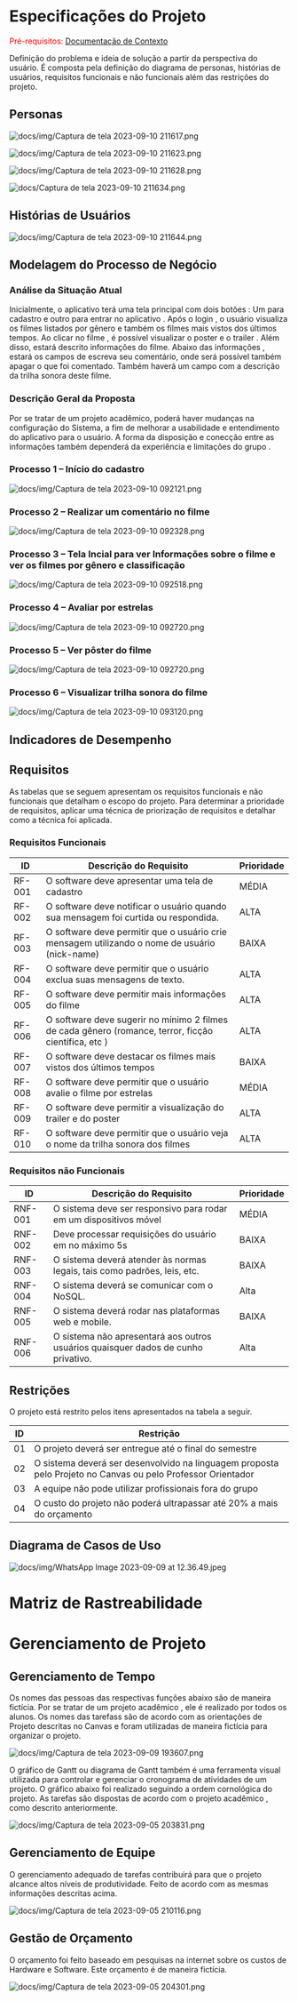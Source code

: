 # Especificações do Projeto

<span style="color:red">Pré-requisitos: <a href="1-Documentação de Contexto.md"> Documentação de Contexto</a></span>

Definição do problema e ideia de solução a partir da perspectiva do usuário. É composta pela definição do  diagrama de personas, histórias de usuários, requisitos funcionais e não funcionais além das restrições do projeto.


## Personas

 ![docs/img/Captura de tela 2023-09-10 211617.png](https://github.com/ICEI-PUC-Minas-PMV-ADS/pmv-ads-2023-2-e4-proj-infra-t6-movietunes/blob/main/docs/img/Captura%20de%20tela%202023-09-10%20211617.png)

 ![docs/img/Captura de tela 2023-09-10 211623.png](https://github.com/ICEI-PUC-Minas-PMV-ADS/pmv-ads-2023-2-e4-proj-infra-t6-movietunes/blob/main/docs/img/Captura%20de%20tela%202023-09-10%20211623.png)

 ![docs/img/Captura de tela 2023-09-10 211628.png](https://github.com/ICEI-PUC-Minas-PMV-ADS/pmv-ads-2023-2-e4-proj-infra-t6-movietunes/blob/main/docs/img/Captura%20de%20tela%202023-09-10%20211628.png)

![docs/Captura de tela 2023-09-10 211634.png](https://github.com/ICEI-PUC-Minas-PMV-ADS/pmv-ads-2023-2-e4-proj-infra-t6-movietunes/blob/main/docs/Captura%20de%20tela%202023-09-10%20211634.png)


## Histórias de Usuários

![docs/img/Captura de tela 2023-09-10 211644.png](https://github.com/ICEI-PUC-Minas-PMV-ADS/pmv-ads-2023-2-e4-proj-infra-t6-movietunes/blob/main/docs/img/Captura%20de%20tela%202023-09-10%20211644.png)

## Modelagem do Processo de Negócio 

### Análise da Situação Atual

Inicialmente, o aplicativo terá uma tela principal com dois botões : Um para cadastro e outro para entrar no aplicativo . Após o login , o usuário visualiza os filmes listados por gênero e também os filmes mais vistos dos últimos tempos. Ao clicar no filme , é possível visualizar o poster e o trailer . Além disso, estará descrito informações do filme. Abaixo das informações , estará os campos de escreva seu comentário, onde será possível também apagar o que foi comentado. Também haverá um campo com a descrição da trilha sonora deste filme. 

### Descrição Geral da Proposta

Por se  tratar de um projeto acadêmico, poderá haver mudanças na configuração do Sistema, a fim de melhorar a usabilidade e entendimento  do aplicativo para o usuário. A forma da disposição e conecção entre as informações também dependerá da experiência e limitações do grupo . 

### Processo 1 – Início do cadastro


![docs/img/Captura de tela 2023-09-10 092121.png](https://github.com/ICEI-PUC-Minas-PMV-ADS/pmv-ads-2023-2-e4-proj-infra-t6-movietunes/blob/main/docs/img/Captura%20de%20tela%202023-09-10%20092121.png)

### Processo 2 – Realizar um comentário no filme


![docs/img/Captura de tela 2023-09-10 092328.png](https://github.com/ICEI-PUC-Minas-PMV-ADS/pmv-ads-2023-2-e4-proj-infra-t6-movietunes/blob/main/docs/img/Captura%20de%20tela%202023-09-10%20092328.png)

### Processo 3 – Tela Incial para ver Informações sobre o filme e ver os filmes por gênero e classificação 


![docs/img/Captura de tela 2023-09-10 092518.png](https://github.com/ICEI-PUC-Minas-PMV-ADS/pmv-ads-2023-2-e4-proj-infra-t6-movietunes/blob/main/docs/img/Captura%20de%20tela%202023-09-10%20092518.png)

### Processo 4 – Avaliar por estrelas


![docs/img/Captura de tela 2023-09-10 092720.png](https://github.com/ICEI-PUC-Minas-PMV-ADS/pmv-ads-2023-2-e4-proj-infra-t6-movietunes/blob/main/docs/img/Captura%20de%20tela%202023-09-10%20092720.png)

### Processo 5 – Ver pôster do filme 


![docs/img/Captura de tela 2023-09-10 092720.png](https://github.com/ICEI-PUC-Minas-PMV-ADS/pmv-ads-2023-2-e4-proj-infra-t6-movietunes/blob/main/docs/img/Captura%20de%20tela%202023-09-10%20092720.png)

### Processo 6 – Visualizar trilha sonora do filme 


![docs/img/Captura de tela 2023-09-10 093120.png](https://github.com/ICEI-PUC-Minas-PMV-ADS/pmv-ads-2023-2-e4-proj-infra-t6-movietunes/blob/main/docs/img/Captura%20de%20tela%202023-09-10%20093120.png)

## Indicadores de Desempenho



## Requisitos

As tabelas que se seguem apresentam os requisitos funcionais e não funcionais que detalham o escopo do projeto. Para determinar a prioridade de requisitos, aplicar uma técnica de priorização de requisitos e detalhar como a técnica foi aplicada.

### Requisitos Funcionais

|ID    | Descrição do Requisito  | Prioridade |
|------|-----------------------------------------|----|
|RF-001| O software deve apresentar uma tela de cadastro| MÉDIA | 
|RF-002|O software deve notificar o usuário quando sua mensagem foi curtida ou respondida.    | ALTA|
|RF-003| O software deve permitir que o usuário crie mensagem utilizando o nome de usuário (nick-name)   | BAIXA|
|RF-004|  O software deve permitir que o usuário exclua suas mensagens de texto.   | ALTA|
|RF-005|O software deve permitir mais informações do filme   | ALTA|
|RF-006|O software deve sugerir no mínimo 2 filmes de cada gênero (romance, terror, ficção científica, etc )    | ALTA|
|RF-007|O software deve destacar os filmes mais vistos dos últimos tempos   | BAIXA|
|RF-008|O software deve permitir que o usuário avalie o filme por estrelas   | MÉDIA|
|RF-009|O software deve permitir a visualização do trailer e do poster  | ALTA|
|RF-010|O software deve permitir que o usuário veja o nome da trilha sonora dos filmes  |ALTA|

### Requisitos não Funcionais

|ID     | Descrição do Requisito  |Prioridade |
|-------|-------------------------|----|
|RNF-001| O sistema deve ser responsivo para rodar em um dispositivos móvel | MÉDIA | 
|RNF-002| Deve processar requisições do usuário em no máximo 5s |  BAIXA |
|RNF-003| O sistema deverá atender às normas legais, tais como padrões, leis, etc. |  BAIXA | 
|RNF-004| O sistema deverá se comunicar com o NoSQL. |  Alta | 
|RNF-005| O sistema deverá rodar nas plataformas web e mobile. |  BAIXA | 
|RNF-006| O sistema não apresentará aos outros usuários quaisquer dados de cunho privativo. |  Alta | 

## Restrições

O projeto está restrito pelos itens apresentados na tabela a seguir.

|ID| Restrição                                                             |
|--|-----------------------------------------------------------------------|
|01| O projeto deverá ser entregue até o final do semestre                 |
|02| O sistema deverá ser desenvolvido na linguagem proposta pelo Projeto no Canvas ou pelo Professor Orientador|
|03| A equipe não pode utilizar profissionais fora do grupo                |
|04| O custo do projeto não poderá ultrapassar até 20% a mais do orçamento |


## Diagrama de Casos de Uso

![docs/img/WhatsApp Image 2023-09-09 at 12.36.49.jpeg](https://github.com/ICEI-PUC-Minas-PMV-ADS/pmv-ads-2023-2-e4-proj-infra-t6-movietunes/blob/main/docs/img/WhatsApp%20Image%202023-09-09%20at%2012.36.49.jpeg)

# Matriz de Rastreabilidade




# Gerenciamento de Projeto

## Gerenciamento de Tempo

Os nomes das pessoas das respectivas funções abaixo são de maneira fictícia. Por se tratar de um projeto acadêmico , ele é realizado por todos os alunos. Os nomes das tarefass são de acordo com as orientações de  Projeto descritas no Canvas e foram utilizadas de maneira fictícia para organizar o projeto.

![docs/img/Captura de tela 2023-09-09 193607.png](https://github.com/ICEI-PUC-Minas-PMV-ADS/pmv-ads-2023-2-e4-proj-infra-t6-movietunes/blob/main/docs/img/Captura%20de%20tela%202023-09-09%20193607.png)

O gráfico de Gantt ou diagrama de Gantt também é uma ferramenta visual utilizada para controlar e gerenciar o cronograma de atividades de um projeto. O gráfico abaixo foi realizado seguindo a ordem cornológica do projeto. As tarefas são dispostas de acordo com o projeto acadêmico , como descrito anteriormente. 

![docs/img/Captura de tela 2023-09-05 203831.png](https://github.com/ICEI-PUC-Minas-PMV-ADS/pmv-ads-2023-2-e4-proj-infra-t6-movietunes/blob/main/docs/img/Captura%20de%20tela%202023-09-05%20203831.png)

## Gerenciamento de Equipe

O gerenciamento adequado de tarefas contribuirá para que o projeto alcance altos níveis de produtividade. Feito de acordo com as mesmas informações descritas acima. 

![docs/img/Captura de tela 2023-09-05 210116.png](https://github.com/ICEI-PUC-Minas-PMV-ADS/pmv-ads-2023-2-e4-proj-infra-t6-movietunes/blob/main/docs/img/Captura%20de%20tela%202023-09-05%20210116.png)

## Gestão de Orçamento
O orçamento foi feito baseado em pesquisas na internet sobre os custos de Hardware e Software. Este orçamento é de maneira fictícia.

![docs/img/Captura de tela 2023-09-05 204301.png](https://github.com/ICEI-PUC-Minas-PMV-ADS/pmv-ads-2023-2-e4-proj-infra-t6-movietunes/blob/main/docs/img/Captura%20de%20tela%202023-09-05%20204301.png)

